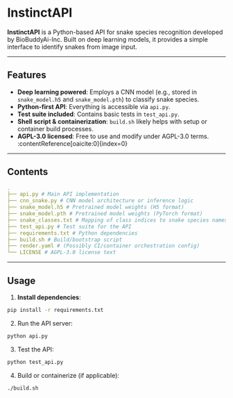 # InstinctAPI

**InstinctAPI** is a Python-based API for snake species recognition developed by BioBuddyAi-Inc. Built on deep learning models, it provides a simple interface to identify snakes from image input.

---

## Features

- **Deep learning powered**: Employs a CNN model (e.g., stored in `snake_model.h5` and `snake_model.pth`) to classify snake species.
- **Python-first API**: Everything is accessible via `api.py`.
- **Test suite included**: Contains basic tests in `test_api.py`.
- **Shell script & containerization**: `build.sh` likely helps with setup or container build processes.
- **AGPL-3.0 licensed**: Free to use and modify under AGPL-3.0 terms. :contentReference[oaicite:0]{index=0}

---

## Contents
```yaml
.
├── api.py # Main API implementation
├── cnn_snake.py # CNN model architecture or inference logic
├── snake_model.h5 # Pretrained model weights (H5 format)
├── snake_model.pth # Pretrained model weights (PyTorch format)
├── snake_classes.txt # Mapping of class indices to snake species names
├── test_api.py # Test suite for the API
├── requirements.txt # Python dependencies
├── build.sh # Build/bootstrap script
├── render.yaml # (Possibly CI/container orchestration config)
└── LICENSE # AGPL-3.0 license text

```


---

## Usage

1. **Install dependencies**:
   
```bash
pip install -r requirements.txt
```

2. Run the API server:

```bash
python api.py
```
3. Test the API:

```bash
python test_api.py
```
4. Build or containerize (if applicable):

```bash
./build.sh
```
